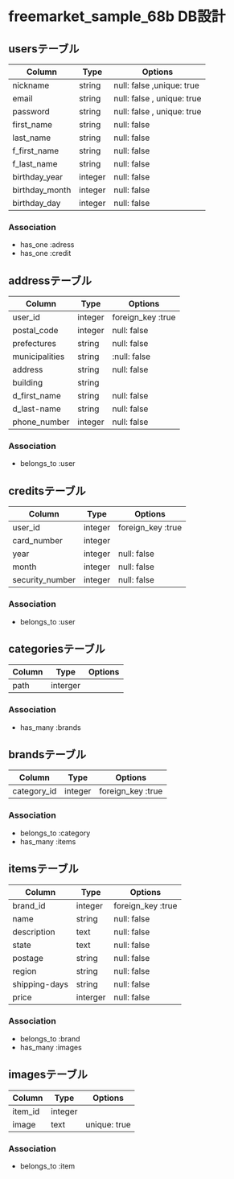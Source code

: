 # freemarket_sample_68b DB設計

## usersテーブル
|Column|Type|Options|
|------|----|-------|
|nickname|string|null: false ,unique: true|
|email|string|null: false , unique: true|
|password|string|null: false , unique: true|
|first_name|string|null: false|
|last_name|string|null: false|
|f_first_name|string|null: false|
|f_last_name|string|null: false|
|birthday_year|integer|null: false|
|birthday_month|integer|null: false|
|birthday_day|integer|null: false|
### Association
- has_one :adress
- has_one :credit

## addressテーブル
|Column|Type|Options|
|------|----|-------|
|user_id|integer|foreign_key :true|
|postal_code|integer|null: false|
|prefectures|string|null: false|
|municipalities|string|:null: false|
|address|string|null: false|
|building|string| |
|d_first_name|string|null: false|
|d_last-name|string|null: false|
|phone_number|integer|null: false|
### Association
- belongs_to :user

## creditsテーブル
|Column|Type|Options|
|------|----|-------|
|user_id|integer|foreign_key :true|
|card_number|integer||
|year|integer|null: false|
|month|integer|null: false|
|security_number|integer|null: false|
### Association
- belongs_to :user

## categoriesテーブル
|Column|Type|Options|
|------|----|-------|
|path|interger||
### Association
- has_many :brands

## brandsテーブル
|Column|Type|Options|
|------|----|-------|
|category_id|integer|foreign_key :true|
### Association
- belongs_to :category
- has_many :items

## itemsテーブル
|Column|Type|Options|
|------|----|-------|
|brand_id|integer|foreign_key :true|
|name|string|null: false|
|description|text|null: false|
|state|text|null: false|
|postage|string|null: false|
|region|string|null: false|
|shipping-days|string|null: false|
|price|interger|null: false|
### Association
- belongs_to :brand
- has_many :images

## imagesテーブル
|Column|Type|Options|
|------|----|-------|
|item_id|integer||foreign_key :true|
|image|text|unique: true|
### Association
- belongs_to :item
